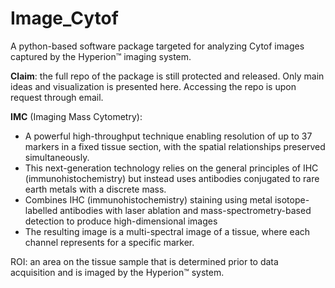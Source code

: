 # Image_Cytof
A python-based software package targeted for analyzing Cytof images captured by the Hyperion™ 
imaging system. 

**Claim**: the full repo of the package is still protected and released. 
Only main ideas and visualization is presented here. 
Accessing the repo is upon request through email.

**IMC** (Imaging Mass Cytometry): 
- A powerful high-throughput technique enabling resolution of up to 37 markers in a fixed tissue section, 
with the spatial relationships preserved simultaneously.  
- This next-generation technology relies on the general principles of IHC (immunohistochemistry) 
but instead uses antibodies conjugated to rare earth metals with a discrete mass.
- Combines IHC (immunohistochemistry) staining using metal isotope-labelled antibodies with laser ablation 
and mass-spectrometry-based detection to produce high-dimensional images
- The resulting image is a multi-spectral image of a tissue, where each channel represents for a specific marker. 

ROI:  an area on the tissue sample that is determined prior to data acquisition and is imaged by the Hyperion™ system.